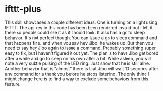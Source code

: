 # ifttt-plus
This skill showcases a couple different ideas.  One is turning on a light using IFTTT.  The api key in this code has been been rendered invalid but I left it there so people could see it as it should look.    It also has a go to sleep behavior.   It's not perfect though.  You can issue a go to sleep command and that happens fine, and when you say hey Jibo, he wakes up.  But then you need to say hey Jibo again to issue a command.  Probably something super easy to fix, but I haven't figured it out yet.  The plan is to have Jibo get bored after a while and go to sleep on his own after a bit.   While asleep, you will note a very subtle pulsing of the LED ring.  Just show that he is still alive.  Another behavior that is "almost" there is that Jibo will wait 10 seconds after any command for a thank you before he stops listening.   The only thing I might change here is to find a way to exclude some behaviors from this feature.
